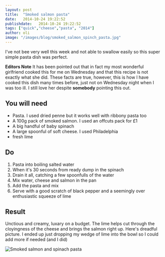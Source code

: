 ```yaml
---
layout: post
title:  "Smoked salmon pasta"
date:   2014-10-24 19:22:52
publishdate:   2014-10-24 19:22:52
tags: ["quick","cheese","pasta", "2014"]
author: oli
image: "/images/blog/smoked_salmon_spinch_pasta.jpg"
---
```


I've not bee very well this week and not able to swallow easily so this super simple pasta dish was perfect.

**Editors Note**
It has been pointed out that in fact my most wonderful girlfriend cooked this for me on Wednesday and that this recipe is not exactly what she did.  These facts are true, however, this is how I have cooked this dish many times before, just not on Wednesday night when I was too ill.  I still love her despite **somebody** pointing this out.

## You will need

* Pasta.  I used dried penne but it works well with ribbony pasta too
* A 100g pack of smoked salmon.  I used an offcuts pack for £1
* A big handful of baby spinach
* A large spoonful of soft cheese. I used Philadelphia
* fresh lime

## Do

1. Pasta into boiling salted water
2. When it's 30 seconds from ready dump in the spinach
3. Drain it all, catching a few spoonfulls of the water
4. Mix water, cheese and salmon in the pan
5. Add the pasta and mix
6. Serve with a good scratch of black pepper and a seemingly over enthusiastic squeeze of lime

## Result

Unctious and creamy, luxary on a budget.  The lime helps cut through the cloyingness of the cheese and brings the salmon right up.  Here's  dreadful picture.  I ended up just dropping my wedge of lime into the bowl so I could add more if needed (and I did)

![Smoked salmon and spinach pasta](/images/blog/smoked_salmon_spinch_pasta.jpg "Sorry for the potato quality photo")
